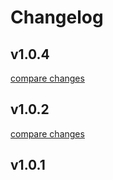 # Changelog


## v1.0.4

[compare changes](https://undefined/undefined/compare/v1.0.2...v1.0.4)

## v1.0.2

[compare changes](https://undefined/undefined/compare/v1.0.1...v1.0.2)

## v1.0.1

